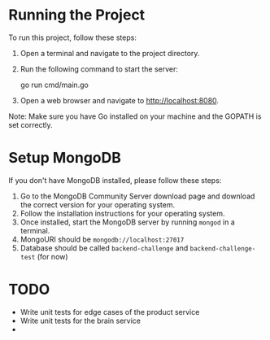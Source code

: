 # Running the Project

To run this project, follow these steps:

1. Open a terminal and navigate to the project directory.
2. Run the following command to start the server:

    go run cmd/main.go

3. Open a web browser and navigate to [http://localhost:8080](http://localhost:8080).

Note: Make sure you have Go installed on your machine and the GOPATH is set correctly.

# Setup MongoDB

If you don't have MongoDB installed, please follow these steps:

1. Go to the MongoDB Community Server download page and download the correct version for your operating system.
2. Follow the installation instructions for your operating system.
3. Once installed, start the MongoDB server by running `mongod` in a terminal.
4. MongoURI should be `mongodb://localhost:27017`
5. Database should be called `backend-challenge` and `backend-challenge-test` (for now)

# TODO

* Write unit tests for edge cases of the product service
* Write unit tests for the brain service
* 